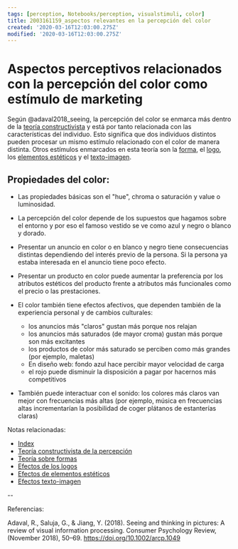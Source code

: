 ```yaml
---
tags: [perception, Notebooks/perception, visualstimuli, color]
title: 2003161159_aspectos relevantes en la percepción del color
created: '2020-03-16T12:03:00.275Z'
modified: '2020-03-16T12:03:00.275Z'
---
```


# Aspectos perceptivos relacionados con la percepción del color como estímulo de marketing

Según @adaval2018_seeing, la percepción del color se enmarca más dentro de la [teoría constructivista](2003161101_teoria_constructivista_percepcion.md) y está por tanto relacionada con las características del individuo. Esto significa que dos individuos distintos pueden procesar un mismo estímulo relacionado con el color de manera distinta. Otros estímulos enmarcados en esta teoría son la [forma](2003161223_percepcion_forma.md), el [logo](2003161230_percepcion_logo.md), los [elementos estéticos](2003161237_percepcion_estetica.md) y el [texto-imagen](2003161247_percepcion_textoimagen.md).

## Propiedades del color:

- Las propiedades básicas son el "hue", chroma o saturación y value o luminosidad.

- La percepción del color depende de los supuestos que hagamos sobre el entorno y por eso el famoso vestido se ve como azul y negro o blanco y dorado.

- Presentar un anuncio en color o en blanco y negro tiene consecuencias distintas dependiendo del interés previo de la persona. Si la persona ya estaba interesada en el anuncio tiene poco efecto.

- Presentar un producto en color puede aumentar la preferencia por los atributos estéticos del producto frente a atributos más funcionales como el precio o las prestaciones.

- El color también tiene efectos afectivos, que dependen también de la experiencia personal y de cambios culturales:

    - los anuncios más "claros" gustan más porque nos relajan
    - los anuncios más saturados (de mayor croma) gustan más porque son más excitantes
    - los productos de color más saturado se perciben como más grandes (por ejemplo, maletas)
    - En diseño web: fondo azul hace percibir mayor velocidad de carga
    - el rojo puede disminuir la disposición a pagar por hacernos más competitivos
    
- También puede interactuar con el sonido: los colores más claros van mejor con frecuencias más altas (por ejemplo, música en frecuencias altas incrementarían la posibilidad de coger plátanos de estanterías claras)


Notas relacionadas:


- [Index](_2003101705_index.md)
- [Teoría constructivista de la percepción](2003161101_teoria_constructivista_percepcion.md)
- [Teoría sobre formas](2003161223_percepcion_forma.md)
- [Efectos de los logos](2003161230_percepcion_logo.md)
- [Efectos de elementos estéticos](2003161237_percepcion_estetica.md)
- [Efectos texto-imagen](2003161247_percepcion_textoimagen.md)

--

Referencias:

Adaval, R., Saluja, G., & Jiang, Y. (2018). Seeing and thinking in pictures: A review of visual information processing. Consumer Psychology Review, (November 2018), 50–69. https://doi.org/10.1002/arcp.1049

